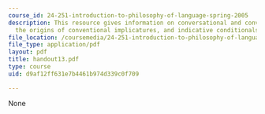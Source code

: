```yaml
---
course_id: 24-251-introduction-to-philosophy-of-language-spring-2005
description: This resource gives information on conversational and conventional implicature,
  the origins of conventional implicatures, and indicative conditionals.
file_location: /coursemedia/24-251-introduction-to-philosophy-of-language-spring-2005/d9af12ff631e7b4461b974d339c0f709_handout13.pdf
file_type: application/pdf
layout: pdf
title: handout13.pdf
type: course
uid: d9af12ff631e7b4461b974d339c0f709

---
```

None